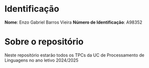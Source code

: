 # Identificação

**Nome**: Enzo Gabriel Barros Vieira
**Número de Identificação**: A98352

# Sobre o repositório

Neste repositório estarão todos os TPCs da UC de Processamento de Linguagens no ano letivo 2024/2025
